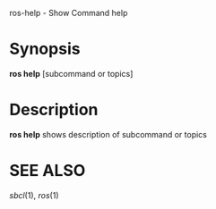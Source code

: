 ros-help - Show Command help

# Synopsis

**ros help** [subcommand or topics]

<!-- # subcommands -->

<!-- somecommand -->
<!-- :description. end with a period. -->

# Description

**ros help** shows description of subcommand or topics

<!-- # options -->
<!--  -->
<!-- # Environmental Variables -->

# SEE ALSO
_sbcl_(1), _ros_(1)

